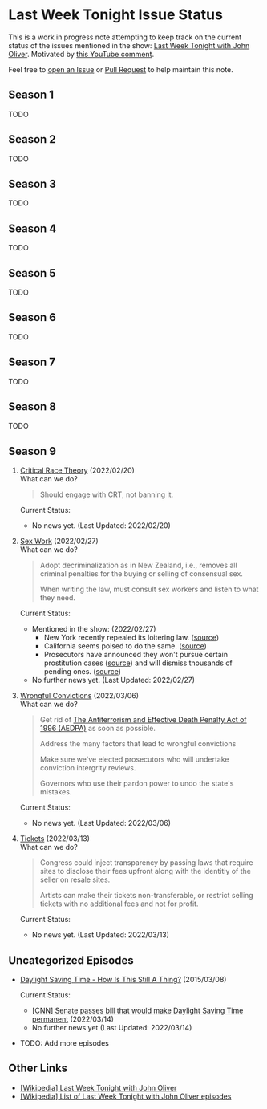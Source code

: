 #  Last Week Tonight Issue Status

This is a work in progress note attempting to keep track on the current status of the issues mentioned in the show: [Last Week Tonight with John Oliver](https://www.youtube.com/channel/UC3XTzVzaHQEd30rQbuvCtTQ). Motivated by [this YouTube comment](https://www.youtube.com/watch?v=Ezv8sdTLxKo&lc=Ugw0oBosiC3Igf3cKqB4AaABAg).

Feel free to [open an Issue](https://github.com/j3soon/LastWeekTonightIssueStatus/issues) or [Pull Request](https://github.com/j3soon/LastWeekTonightIssueStatus/pulls) to help maintain this note.

## Season 1
TODO
## Season 2
TODO
## Season 3
TODO
## Season 4
TODO
## Season 5
TODO
## Season 6
TODO
## Season 7
TODO
## Season 8
TODO
## Season 9
1. [Critical Race Theory](https://youtu.be/EICp1vGlh_U) (2022/02/20)  
   What can we do?
   > Should engage with CRT, not banning it.

   Current Status:
   - No news yet. (Last Updated: 2022/02/20)

2. [Sex Work](https://youtu.be/-gd8yUptg0Q) (2022/02/27)  
   What can we do?
   > Adopt decriminalization as in New Zealand, i.e., removes all criminal penalties for the buying or selling of consensual sex.
   >
   > When writing the law, must consult sex workers and listen to what they need.

   Current Status:
   - Mentioned in the show: (2022/02/27)
     - New York recently repealed its loitering law. ([source](https://edition.cnn.com/2021/02/02/us/new-york-trans-ban-prostitution-law-repeal/index.html))
     - California seems poised to do the same. ([source](https://edition.cnn.com/2021/03/09/us/california-walking-while-trans-law/index.html))
     - Prosecutors have announced they won't pursue certain prostitution cases ([source](https://edition.cnn.com/2021/03/27/us/baltimore-prosecute-prostitution-drug-possession/index.html)) and will dismiss thousands of pending ones. ([source](https://www.npr.org/2021/04/21/989588072/a-relic-and-burden-manhattan-district-attorney-to-stop-prosecuting-prostitution))
   - No further news yet. (Last Updated: 2022/02/27)

3. [Wrongful Convictions](https://youtu.be/kpYYdCzTpps) (2022/03/06)  
   What can we do?
   > Get rid of [The Antiterrorism and Effective Death Penalty Act of 1996 (AEDPA)](https://en.wikipedia.org/wiki/Antiterrorism_and_Effective_Death_Penalty_Act_of_1996) as soon as possible.
   >
   > Address the many factors that lead to wrongful convictions
   >
   > Make sure we've elected prosecutors who will undertake conviction intergrity reviews.
   >
   > Governors who use their pardon power to undo the state's mistakes.

   Current Status:
   - No news yet. (Last Updated: 2022/03/06)

4. [Tickets](https://youtu.be/-_Y7uqqEFnY) (2022/03/13)  
   What can we do?
   > Congress could inject transparency by passing laws that require sites to disclose their fees upfront along with the identitiy of the seller on resale sites.
   >
   > Artists can make their tickets non-transferable, or restrict selling tickets with no additional fees and not for profit.

   Current Status:
   - No news yet. (Last Updated: 2022/03/13)

## Uncategorized Episodes

- [Daylight Saving Time - How Is This Still A Thing?](https://youtu.be/br0NW9ufUUw) (2015/03/08)

   Current Status:
   - [[CNN] Senate passes bill that would make Daylight Saving Time permanent](https://edition.cnn.com/2022/03/15/politics/senate-daylight-saving-time-permanent/index.html) (2022/03/14)
   - No further news yet (Last Updated: 2022/03/14)

- TODO: Add more episodes

## Other Links

- [[Wikipedia] Last Week Tonight with John Oliver](https://en.wikipedia.org/wiki/Last_Week_Tonight_with_John_Oliver)
- [[Wikipedia] List of Last Week Tonight with John Oliver episodes](https://en.wikipedia.org/wiki/List_of_Last_Week_Tonight_with_John_Oliver_episodes)
